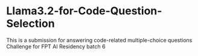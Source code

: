 # Llama3.2-for-Code-Question-Selection
This is a submission for answering code-related multiple-choice questions Challenge for FPT AI Residency batch 6
